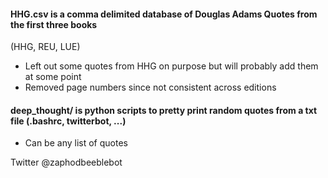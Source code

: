#### HHG.csv is a comma delimited database of Douglas Adams Quotes from the first three books 
(HHG, REU, LUE)

* Left out some quotes from HHG on purpose but will probably add them at some point
* Removed page numbers since not consistent across editions

#### deep_thought/ is python scripts to pretty print random quotes from a txt file (.bashrc, twitterbot, ...) 

* Can be any list of quotes  




Twitter @zaphodbeeblebot  
